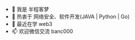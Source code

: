 - 👋 我是 半程客梦
- 👀 热衷于 网络安全、软件开发(JAVA | Python | Go)
- 🌱 最近在学 web3
- 📫 欢迎微信交流 banc000

<!---
banchengkemeng/banchengkemeng is a ✨ special ✨ repository because its `README.md` (this file) appears on your GitHub profile.
You can click the Preview link to take a look at your changes.
--->
